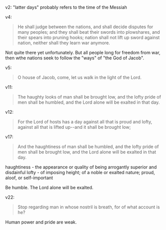 v2: "latter days" probably refers to the time of the Messiah

v4:
>He shall judge between the nations, and shall decide disputes for many peoples; and they shall beat their swords into plowshares, and their spears into pruning hooks; nation shall not lift up sword against nation, neither shall they learn war anymore.

Not quite there yet unfortunately. But all people long for freedom from war, then wthe nations seek to follow the "ways" of "the God of Jacob".

v5:
>O house of Jacob, come, let us walk in the light of the Lord.

v11:
>The haughty looks of man shall be brought low, and the lofty pride of men shall be humbled, and the Lord alone will be exalted in that day.

v12:
>For the Lord of hosts has a day against all that is proud and lofty, against all that is lifted up--and it shall be brought low;

v17:
>And the haughtiness of man shall be humbled, and the lofty pride of men shall be brought low, and the Lord alone will be exalted in that day.

haughtiness - the appearance or quality of being arrogantly superior and disdainful
lofty - of imposing height; of a noble or exalted nature; proud, aloof, or self-important

Be humble. The Lord alone will be exalted.

v22:
>Stop regarding man in whose nostril is breath, for of what account is he?

Human power and pride are weak.